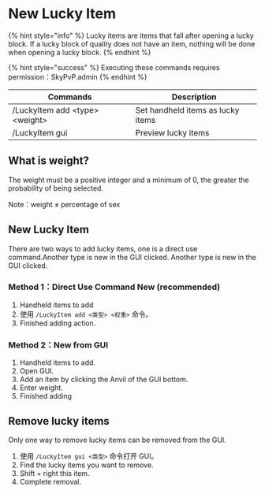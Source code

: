 # New Lucky Item

{% hint style="info" %}
Lucky items are items that fall after opening a lucky block. If a lucky block of quality does not have an item, nothing will be done when opening a lucky block.
{% endhint %}

{% hint style="success" %}
Executing these commands requires permission：SkyPvP.admin
{% endhint %}

| Commands                           | Description                       |
| ---------------------------------- | --------------------------------- |
| /LuckyItem add \<type> \<weight> | Set handheld items as lucky items |
| /LuckyItem gui                     | Preview lucky items               |

## What is weight?

The weight must be a positive integer and a minimum of 0, the greater the probability of being selected.

Note：weight ≠ percentage of sex

## New Lucky Item

There are two ways to add lucky items, one is a direct use command.Another type is new in the GUI clicked.&#x20;Another type is new in the GUI clicked.&#x20;

### Method 1：Direct Use Command New (recommended)

1. Handheld items to add
2. 使用 `/LuckyItem add <类型> <权重>` 命令。
3. Finished adding action.

### Method 2：New from GUI

1. Handheld items to add.
2. Open GUI.
3. Add an item by clicking the Anvil of the GUI bottom.
4. Enter weight.
5. Finished adding

## Remove lucky items

Only one way to remove lucky items can be removed from the GUI.

1. 使用 `/LuckyItem gui <类型>` 命令打开 GUI。
2. Find the lucky items you want to remove.
3. Shift + right this item.
4. Complete removal.

